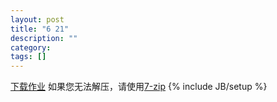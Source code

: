 ```yaml
---
layout: post
title: "6 21"
description: ""
category: 
tags: []
---
```

<a class="btn btn-large btn-block btn-primary" type="button" href="/file/HomeworkJun21.7z">下载作业</a>
如果您无法解压，请使用[7-zip](http://downloads.sourceforge.net/sevenzip/7z920.exe)
{% include JB/setup %}
